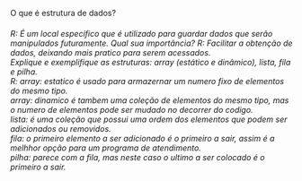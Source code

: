 O que é estrutura de dados? <h6>
R: É um local especifico que é utilizado para guardar dados que serão manipulados futuramente.
Qual sua importância?
R: Facilitar a obtenção de dados, deixando mais pratico para serem acessados.  
Explique e exemplifique as estruturas: array (estático e dinâmico), lista, fila e pilha.  
R: array: estatico é usado para armazernar um numero fixo de elementos do mesmo tipo.  
   array: dinamico é tambem uma coleção de elementos do mesmo tipo, mas o numero de elementos pode ser mudado no decorrer do codigo.  
   lista: é uma coleção que possui uma ordem dos elementos que podem ser adicionados ou removidos.  
   fila: o primeiro elemento a ser adicionado é o primeiro a sair, assim é a melhhor opção para um programa de atendimento.  
   pilha: parece com a fila, mas neste caso o ultimo a ser colocado é o primeiro a sair.
   

